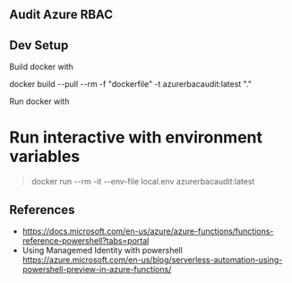 Audit Azure RBAC
----------------


Dev Setup
---------

Build docker with

docker build --pull --rm -f "dockerfile" -t azurerbacaudit:latest "."

Run docker with 

# Run interactive with environment variables
> docker run --rm -it --env-file local.env azurerbacaudit:latest

References
----------
- https://docs.microsoft.com/en-us/azure/azure-functions/functions-reference-powershell?tabs=portal
- Using Managemed Identity with powershell https://azure.microsoft.com/en-us/blog/serverless-automation-using-powershell-preview-in-azure-functions/